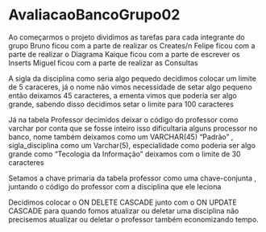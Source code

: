 # AvaliacaoBancoGrupo02
Ao começarmos o projeto dividimos as tarefas para cada integrante do grupo
Bruno ficou com a parte de realizar os Creates/n
Felipe ficou com a parte de realizar o Diagrama
Kaique ficou com a parte de escrever os Inserts
Miguel ficou com a parte de realizar as Consultas

A sigla da disciplina como seria algo pequedo decidimos colocar um limite de 5 caraceres, já o nome não vimos necessidade de setar algo pequeno então deixamos 45 caracteres, a ementa vimos que poderia ser algo grande, sabendo disso decidimos setar o limite para 100 caracteres

Já na tabela Professor decimidos deixar o código do professor como varchar por conta que se fosse inteiro isso dificultaria alguns processor no banco, nome também deixamos como um VARCHAR(45) “Padrão” , sigla_disciplina como um Varchar(5), especialidade como poderia ser algo grande como “Tecologia da Informação” deixamos com o limite de 30 caracteres

Setamos a chave primaria da tabela professor como uma chave-conjunta , juntando o código do professor com a disciplina que ele leciona

Decidimos colocar o ON DELETE CASCADE junto com o ON UPDATE CASCADE para quando fomos atualizar ou deletar uma disciplina não precisemos atualizar ou deletar o professor também economizando tempo.
